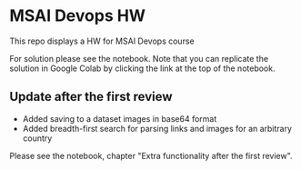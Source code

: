 # MSAI Devops HW
This repo displays a HW for MSAI Devops course

For solution please see the notebook. Note that you can replicate the solution in Google Colab by clicking the link at the top of the notebook.

## Update after the first review

- Added saving to a dataset images in base64 format
- Added breadth-first search for parsing links and images for an arbitrary country

Please see the notebook, chapter "Extra functionality after the first review".
